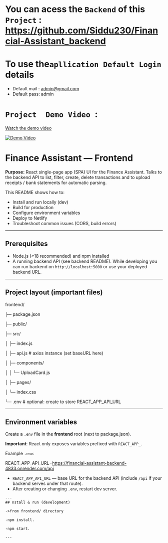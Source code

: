 # You can acess the `Backend` of this `Project` : https://github.com/Siddu230/Financial-Assistant_backend
# To use the`apllication Default Login `details  
 - Default mail : admin@gmail.com
 - Default pass: admin
# `Project  Demo Video `:
<a href="https://drive.google.com/file/d/1q-3whW0WJ1Z75Zj9Cdr2J4I2QYVz72UC/view?usp=drive_link" target="_blank">Watch the demo video</a>

[![Demo Video](https://encrypted-tbn0.gstatic.com/images?q=tbn:ANd9GcTnV-MQcJkCEzr_aYZry0hkuFjwhxjvvlJzyg&s)](https://drive.google.com/file/d/1q-3whW0WJ1Z75Zj9Cdr2J4I2QYVz72UC/view?usp=drive_link)

# Finance Assistant — Frontend

**Purpose:** React single-page app (SPA) UI for the Finance Assistant. Talks to the backend API to list, filter, create, delete transactions and to upload receipts / bank statements for automatic parsing.

This README shows how to:
- Install and run locally (dev)
- Build for production
- Configure environment variables
- Deploy to Netlify
- Troubleshoot common issues (CORS, build errors)

---

## Prerequisites

- Node.js (≥18 recommended) and npm installed
- A running backend API (see backend README). While developing you can run backend on `http://localhost:5000` or use your deployed backend URL.

---

## Project layout (important files)

frontend/

├─ package.json

├─ public/

├─ src/

│ ├─ index.js

│ ├─ api.js # axios instance (set baseURL here)

│ ├─ components/

│ │ └─ UploadCard.js

│ ├─ pages/

│ └─ index.css

└─ .env # optional: create to store REACT_APP_API_URL

---

## Environment variables

Create a `.env` file in the **frontend** root (next to package.json).

**Important**: React only exposes variables prefixed with `REACT_APP_`.

Example `.env`:

REACT_APP_API_URL=https://financial-assistant-backend-4833.onrender.com/api

- `REACT_APP_API_URL` — base URL for the backend API (include `/api` if your backend serves under that route).
- After creating or changing `.env`, restart dev server.

```
---
## nstall & run (development)

->from frontend/ directory

-npm install.

-npm start.

---




